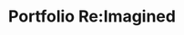 ---
order: 4 # defines in which position it should be displayed
title: "Portfolio Re:Imagined"
description: "A better portfolio website, with even more posts."
image: "./astro.png"
skills:
    - Astro.js
    - Markdown
    - Tailwind CSS
darkCover: true # set a different text color depending if the background image is dark or not
github: ""
external: ""
internal: ""
---